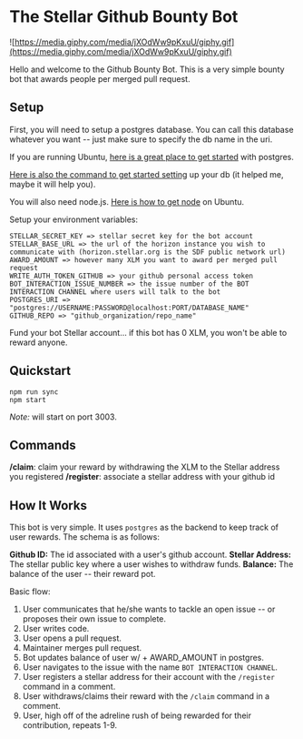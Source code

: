 # The Stellar Github Bounty Bot

![https://media.giphy.com/media/jXOdWw9pKxuU/giphy.gif](https://media.giphy.com/media/jXOdWw9pKxuU/giphy.gif)

Hello and welcome to the Github Bounty Bot. This is a very simple bounty bot that awards people per merged pull request. 

## Setup
First, you will need to setup a postgres database. You can call this database whatever you want -- just make sure to specify the db name in the uri.

If you are running Ubuntu, [here is a great place to get started](https://gist.github.com/j1n3l0/c69280f039884e41e6cd3cb80163be07) with postgres.

[Here is also the command to get started setting](https://stackoverflow.com/questions/11919391/postgresql-error-fatal-role-username-does-not-exist) up your db (it helped me, maybe it will help you).

You will also need node.js. [Here is how to get node](https://askubuntu.com/questions/993975/how-can-i-install-npm-on-17-10) on Ubuntu.

Setup your environment variables:
```
STELLAR_SECRET_KEY => stellar secret key for the bot account
STELLAR_BASE_URL => the url of the horizon instance you wish to communicate with (horizon.stellar.org is the SDF public network url)
AWARD_AMOUNT => however many XLM you want to award per merged pull request
WRITE_AUTH_TOKEN_GITHUB => your github personal access token
BOT_INTERACTION_ISSUE_NUMBER => the issue number of the BOT INTERACTION CHANNEL where users will talk to the bot
POSTGRES_URI => "postgres://USERNAME:PASSWORD@localhost:PORT/DATABASE_NAME"
GITHUB_REPO => "github_organization/repo_name"
```

Fund your bot Stellar account... if this bot has 0 XLM, you won't be able to reward anyone.

## Quickstart
```
npm run sync
npm start
```

*Note:* will start on port 3003.

## Commands

**/claim**: claim your reward by withdrawing the XLM to the Stellar address you registered
**/register**: associate a stellar address with your github id

## How It Works
This bot is very simple. It uses `postgres` as the backend to keep track of user rewards. The schema is as follows:

**Github ID:** The id associated with a user's github account.
**Stellar Address:** The stellar public key where a user wishes to withdraw funds.
**Balance:** The balance of the user -- their reward pot.

Basic flow:
1. User communicates that he/she wants to tackle an open issue -- or proposes their own issue to complete.
2. User writes code.
3. User opens a pull request.
4. Maintainer merges pull request.
5. Bot updates balance of user w/ + AWARD_AMOUNT in postgres.
6. User navigates to the issue with the name `BOT INTERACTION CHANNEL`.
7. User registers a stellar address for their account with the `/register` command in a comment.
8. User withdraws/claims their reward with the `/claim` command in a comment.
9. User, high off of the adreline rush of being rewarded for their contribution, repeats 1-9.